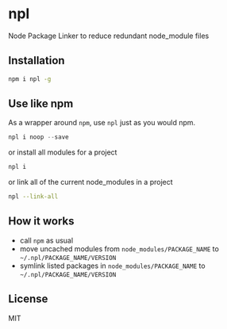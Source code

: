 # npl

Node Package Linker to reduce redundant node_module files

<!-- [![build status](https://secure.travis-ci.org/yieme/npl.png)](http://travis-ci.org/yieme/npl) -->

## Installation

```sh
npm i npl -g
```

## Use like npm

As a wrapper around ```npm```, use ```npl``` just as you would npm.

```js
npl i noop --save
```

or install all modules for a project

```sh
npl i
```

or link all of the current node_modules in a project

```sh
npl --link-all
```

## How it works

- call ```npm``` as usual
- move uncached modules from ```node_modules/PACKAGE_NAME``` to ```~/.npl/PACKAGE_NAME/VERSION```
- symlink listed packages in ```node_modules/PACKAGE_NAME``` to ```~/.npl/PACKAGE_NAME/VERSION```

## License

MIT
